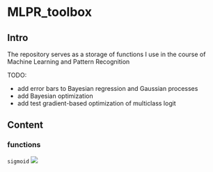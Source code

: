 # MLPR_toolbox
## Intro
The repository serves as a storage of functions I use in the course of Machine Learning and Pattern Recognition

TODO:
- add error bars to Bayesian regression and Gaussian processes
- add Bayesian optimization
- add test gradient-based optimization of multiclass logit

## Content
### functions
`sigmoid`
<img src="https://render.githubusercontent.com/render/math?math=\sigma(a) = \frac{1}{1+\exp(a)}">
